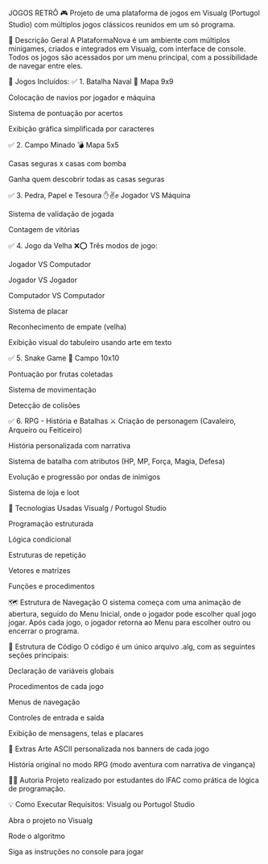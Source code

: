 JOGOS RETRÔ 🎮
Projeto de uma plataforma de jogos em Visualg (Portugol Studio) com múltiplos jogos clássicos reunidos em um só programa.

📌 Descrição Geral
A PlataformaNova é um ambiente com múltiplos minigames, criados e integrados em Visualg, com interface de console. Todos os jogos são acessados por um menu principal, com a possibilidade de navegar entre eles.

🎯 Jogos Incluídos:
✅ 1. Batalha Naval 🚢
Mapa 9x9

Colocação de navios por jogador e máquina

Sistema de pontuação por acertos

Exibição gráfica simplificada por caracteres

✅ 2. Campo Minado 💣
Mapa 5x5

Casas seguras x casas com bomba

Ganha quem descobrir todas as casas seguras

✅ 3. Pedra, Papel e Tesoura ✋✌️✊
Jogador VS Máquina

Sistema de validação de jogada

Contagem de vitórias

✅ 4. Jogo da Velha ❌⭕
Três modos de jogo:

Jogador VS Computador

Jogador VS Jogador

Computador VS Computador

Sistema de placar

Reconhecimento de empate (velha)

Exibição visual do tabuleiro usando arte em texto

✅ 5. Snake Game 🐍
Campo 10x10

Pontuação por frutas coletadas

Sistema de movimentação

Detecção de colisões

✅ 6. RPG - História e Batalhas ⚔️
Criação de personagem (Cavaleiro, Arqueiro ou Feiticeiro)

História personalizada com narrativa

Sistema de batalha com atributos (HP, MP, Força, Magia, Defesa)

Evolução e progressão por ondas de inimigos

Sistema de loja e loot

🚀 Tecnologias Usadas
Visualg / Portugol Studio

Programação estruturada

Lógica condicional

Estruturas de repetição

Vetores e matrizes

Funções e procedimentos

🗺️ Estrutura de Navegação
O sistema começa com uma animação de abertura, seguido do Menu Inicial, onde o jogador pode escolher qual jogo jogar. Após cada jogo, o jogador retorna ao Menu para escolher outro ou encerrar o programa.

📝 Estrutura de Código
O código é um único arquivo .alg, com as seguintes seções principais:

Declaração de variáveis globais

Procedimentos de cada jogo

Menus de navegação

Controles de entrada e saída

Exibição de mensagens, telas e placares

🎨 Extras
Arte ASCII personalizada nos banners de cada jogo

História original no modo RPG (modo aventura com narrativa de vingança)

👨‍💻 Autoria
Projeto realizado por estudantes do IFAC como prática de lógica de programação.

💡 Como Executar
Requisitos: Visualg ou Portugol Studio

Abra o projeto no Visualg

Rode o algoritmo

Siga as instruções no console para jogar
